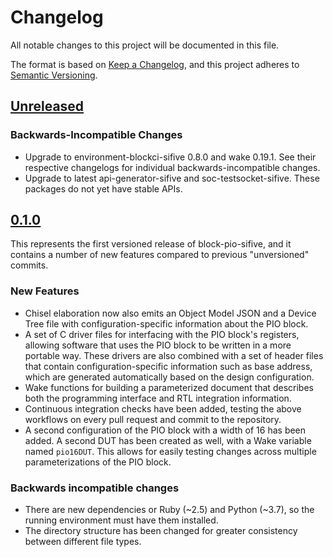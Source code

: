 # Changelog

All notable changes to this project will be documented in this file.

The format is based on [Keep a Changelog](https://keepachangelog.com/en/1.0.0/),
and this project adheres to [Semantic Versioning](https://semver.org/spec/v2.0.0.html).

## [Unreleased]

### Backwards-Incompatible Changes

- Upgrade to environment-blockci-sifive 0.8.0 and wake 0.19.1. See their
  respective changelogs for individual backwards-incompatible changes.
- Upgrade to latest api-generator-sifive and soc-testsocket-sifive. These
  packages do not yet have stable APIs.

## [0.1.0]

This represents the first versioned release of block-pio-sifive, and it contains a number of new features compared to previous "unversioned" commits.

### New Features

- Chisel elaboration now also emits an Object Model JSON and a Device Tree file with configuration-specific information about the PIO block.
- A set of C driver files for interfacing with the PIO block's registers, allowing software that uses the PIO block to be written in a more portable way. These drivers are also combined with a set of header files that contain configuration-specific information such as base address, which are generated automatically based on the design configuration.
- Wake functions for building a parameterized document that describes both the programming interface and RTL integration information.
- Continuous integration checks have been added, testing the above workflows on every pull request and commit to the repository.
- A second configuration of the PIO block with a width of 16 has been added. A second DUT has been created as well, with a Wake variable named `pio16DUT`. This allows for easily testing changes across multiple parameterizations of the PIO block.

### Backwards incompatible changes

- There are new dependencies or Ruby (~2.5) and Python (~3.7), so the running environment must have them installed.
- The directory structure has been changed for greater consistency between different file types.

[Unreleased]: https://github.com/olivierlacan/keep-a-changelog/compare/v0.1.0...HEAD
[0.1.0]: https://github.com/olivierlacan/keep-a-changelog/compare/3ae174ec5bcae93674bc6ab16a9fa8177b41b9d7...v0.1.0
